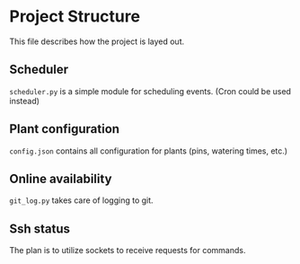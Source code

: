 # Project Structure

This file describes how the project is layed out.

## Scheduler

`scheduler.py` is a simple module for scheduling events.
(Cron could be used instead)

## Plant configuration

`config.json` contains all configuration for plants (pins, watering
times, etc.)

## Online availability

`git_log.py` takes care of logging to git.

## Ssh status

The plan is to utilize sockets to receive requests for commands.
